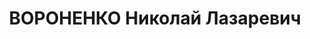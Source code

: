 ---
title: ВОРОНЕНКО Николай Лазаревич
description: "Род. в 1887, Киевская губ. Проживал: г. Красноярск. Рабочий сапожной\
  \ мастерской военторга \n  Арестован 10.11.1936. Обв.: террористическая деятельность.\
  \ Приговор: ВК ВС СССР, 24.04.1937 – 10 лет ИТЛ. \n  Реабилитирован ВК ВС СССР 24.09.1959"
---